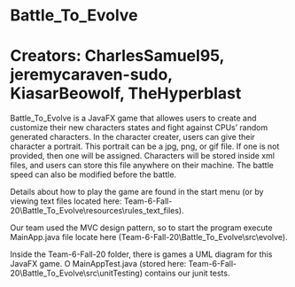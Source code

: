 # Battle_To_Evolve

# Creators: CharlesSamuel95, jeremycaraven-sudo, KiasarBeowolf, TheHyperblast


Battle_To_Evolve is a JavaFX game that allowes users to create and customize their new characters states and fight against CPUs’ random generated characters. In the character creater, users can give their character a portrait. This portrait can be a jpg, png, or gif file. If one is not provided, then one will be assigned. Characters will be stored inside xml files, and users can store this file anywhere on their machine. The battle speed can also be modified before the battle.


Details about how to play the game are found in the start menu (or by viewing text files located here:
Team-6-Fall-20\Battle_To_Evolve\resources\rules_text_files).

Our team used the MVC design pattern, so to start the program execute MainApp.java file locate  here (Team-6-Fall-20\Battle_To_Evolve\src\evolve).


Inside the Team-6-Fall-20 folder, there is games a UML diagram for this JavaFX game. O
MainAppTest.java (stored here: Team-6-Fall-20\Battle_To_Evolve\src\unitTesting) contains our junit tests.
